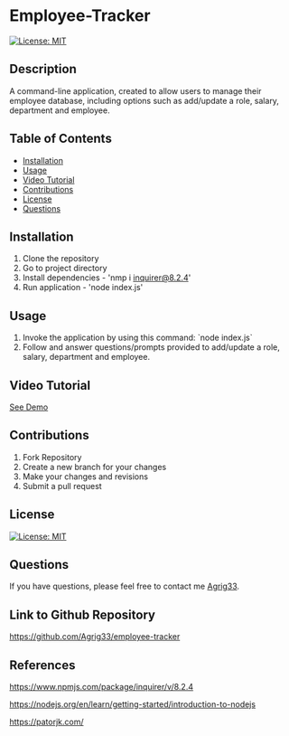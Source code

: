 # Employee-Tracker 
[![License: MIT](https://img.shields.io/badge/License-MIT-yellow.svg)](https://opensource.org/licenses/MIT)

## Description
A command-line application, created to allow users to manage their employee database, including options such as add/update a role, salary, department and employee. 

## Table of Contents

  - [Installation](#installation)
  - [Usage](#usage)
  - [Video Tutorial](#tutorial)
  - [Contributions](#contributions)
  - [License](#License)
  - [Questions](#questions)

## Installation

  1. Clone the repository 
  2. Go to project directory 
  3. Install dependencies - 'nmp i inquirer@8.2.4'
  4. Run application - 'node index.js'

  ## Usage
  1. Invoke the application by using this command: \`node index.js\`
  2. Follow and answer questions/prompts provided to add/update a role, salary, department and employee.

## Video Tutorial
[See Demo](https://drive.google.com/file/d/113_VeZkwVoQTLkBR8L73IsYrdPtfK0xN/view)

## Contributions

1. Fork Repository
2. Create a new branch for your changes
3. Make your changes and revisions
4. Submit a pull request

## License
[![License: MIT](https://img.shields.io/badge/License-MIT-yellow.svg)](https://opensource.org/licenses/MIT)

## Questions
If you have questions, please feel free to contact me [Agrig33](https://github.com/Agrig33). 

## Link to Github Repository 
https://github.com/Agrig33/employee-tracker

## References
https://www.npmjs.com/package/inquirer/v/8.2.4

https://nodejs.org/en/learn/getting-started/introduction-to-nodejs

https://patorjk.com/